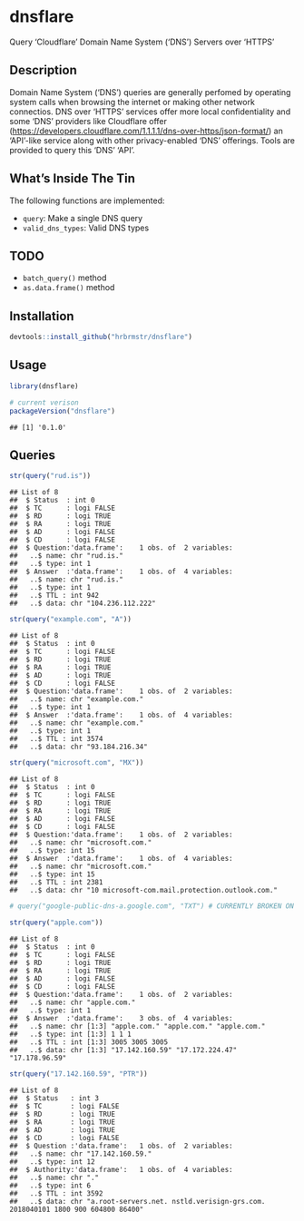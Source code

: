 
# dnsflare

Query ‘Cloudflare’ Domain Name System (‘DNS’) Servers over ‘HTTPS’

## Description

Domain Name System (‘DNS’) queries are generally perfomed by operating
system calls when browsing the internet or making other network
connectios. DNS over ‘HTTPS’ services offer more local confidentiality
and some ‘DNS’ providers like Cloudflare offer
(<https://developers.cloudflare.com/1.1.1.1/dns-over-https/json-format/>)
an ‘API’-like service along with other privacy-enabled ‘DNS’ offerings.
Tools are provided to query this ‘DNS’ ‘API’.

## What’s Inside The Tin

The following functions are implemented:

  - `query`: Make a single DNS query
  - `valid_dns_types`: Valid DNS types

## TODO

  - `batch_query()` method
  - `as.data.frame()` method

## Installation

``` r
devtools::install_github("hrbrmstr/dnsflare")
```

## Usage

``` r
library(dnsflare)

# current verison
packageVersion("dnsflare")
```

    ## [1] '0.1.0'

## Queries

``` r
str(query("rud.is"))
```

    ## List of 8
    ##  $ Status  : int 0
    ##  $ TC      : logi FALSE
    ##  $ RD      : logi TRUE
    ##  $ RA      : logi TRUE
    ##  $ AD      : logi FALSE
    ##  $ CD      : logi FALSE
    ##  $ Question:'data.frame':    1 obs. of  2 variables:
    ##   ..$ name: chr "rud.is."
    ##   ..$ type: int 1
    ##  $ Answer  :'data.frame':    1 obs. of  4 variables:
    ##   ..$ name: chr "rud.is."
    ##   ..$ type: int 1
    ##   ..$ TTL : int 942
    ##   ..$ data: chr "104.236.112.222"

``` r
str(query("example.com", "A")) 
```

    ## List of 8
    ##  $ Status  : int 0
    ##  $ TC      : logi FALSE
    ##  $ RD      : logi TRUE
    ##  $ RA      : logi TRUE
    ##  $ AD      : logi TRUE
    ##  $ CD      : logi FALSE
    ##  $ Question:'data.frame':    1 obs. of  2 variables:
    ##   ..$ name: chr "example.com."
    ##   ..$ type: int 1
    ##  $ Answer  :'data.frame':    1 obs. of  4 variables:
    ##   ..$ name: chr "example.com."
    ##   ..$ type: int 1
    ##   ..$ TTL : int 3574
    ##   ..$ data: chr "93.184.216.34"

``` r
str(query("microsoft.com", "MX"))
```

    ## List of 8
    ##  $ Status  : int 0
    ##  $ TC      : logi FALSE
    ##  $ RD      : logi TRUE
    ##  $ RA      : logi TRUE
    ##  $ AD      : logi FALSE
    ##  $ CD      : logi FALSE
    ##  $ Question:'data.frame':    1 obs. of  2 variables:
    ##   ..$ name: chr "microsoft.com."
    ##   ..$ type: int 15
    ##  $ Answer  :'data.frame':    1 obs. of  4 variables:
    ##   ..$ name: chr "microsoft.com."
    ##   ..$ type: int 15
    ##   ..$ TTL : int 2381
    ##   ..$ data: chr "10 microsoft-com.mail.protection.outlook.com."

``` r
# query("google-public-dns-a.google.com", "TXT") # CURRENTLY BROKEN ON CLOUDFLARE'S END

str(query("apple.com"))
```

    ## List of 8
    ##  $ Status  : int 0
    ##  $ TC      : logi FALSE
    ##  $ RD      : logi TRUE
    ##  $ RA      : logi TRUE
    ##  $ AD      : logi FALSE
    ##  $ CD      : logi FALSE
    ##  $ Question:'data.frame':    1 obs. of  2 variables:
    ##   ..$ name: chr "apple.com."
    ##   ..$ type: int 1
    ##  $ Answer  :'data.frame':    3 obs. of  4 variables:
    ##   ..$ name: chr [1:3] "apple.com." "apple.com." "apple.com."
    ##   ..$ type: int [1:3] 1 1 1
    ##   ..$ TTL : int [1:3] 3005 3005 3005
    ##   ..$ data: chr [1:3] "17.142.160.59" "17.172.224.47" "17.178.96.59"

``` r
str(query("17.142.160.59", "PTR"))
```

    ## List of 8
    ##  $ Status   : int 3
    ##  $ TC       : logi FALSE
    ##  $ RD       : logi TRUE
    ##  $ RA       : logi TRUE
    ##  $ AD       : logi TRUE
    ##  $ CD       : logi FALSE
    ##  $ Question :'data.frame':   1 obs. of  2 variables:
    ##   ..$ name: chr "17.142.160.59."
    ##   ..$ type: int 12
    ##  $ Authority:'data.frame':   1 obs. of  4 variables:
    ##   ..$ name: chr "."
    ##   ..$ type: int 6
    ##   ..$ TTL : int 3592
    ##   ..$ data: chr "a.root-servers.net. nstld.verisign-grs.com. 2018040101 1800 900 604800 86400"
